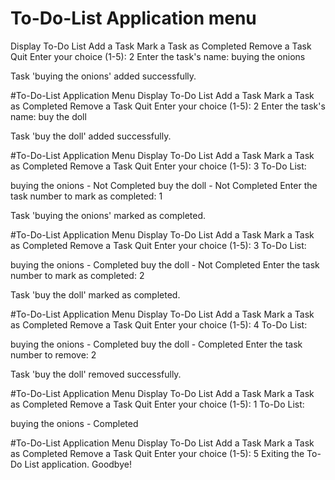 # To-Do-List Application menu
Display To-Do List
Add a Task
Mark a Task as Completed
Remove a Task
Quit Enter your choice (1-5): 2
Enter the task's name: buying the onions

Task 'buying the onions' added successfully.

#To-Do-List Application Menu
Display To-Do List
Add a Task
Mark a Task as Completed
Remove a Task
Quit Enter your choice (1-5): 2
Enter the task's name: buy the doll

Task 'buy the doll' added successfully.

#To-Do-List Application Menu
Display To-Do List
Add a Task
Mark a Task as Completed
Remove a Task
Quit Enter your choice (1-5): 3
To-Do List:

buying the onions - Not Completed
buy the doll - Not Completed
Enter the task number to mark as completed: 1

Task 'buying the onions' marked as completed.

#To-Do-List Application Menu
Display To-Do List
Add a Task
Mark a Task as Completed
Remove a Task
Quit Enter your choice (1-5): 3
To-Do List:

buying the onions - Completed
buy the doll - Not Completed
Enter the task number to mark as completed: 2

Task 'buy the doll' marked as completed.

#To-Do-List Application Menu
Display To-Do List
Add a Task
Mark a Task as Completed
Remove a Task
Quit Enter your choice (1-5): 4
To-Do List:

buying the onions - Completed
buy the doll - Completed
Enter the task number to remove: 2

Task 'buy the doll' removed successfully.

#To-Do-List Application Menu
Display To-Do List
Add a Task
Mark a Task as Completed
Remove a Task
Quit Enter your choice (1-5): 1
To-Do List:

buying the onions - Completed


#To-Do-List Application Menu
Display To-Do List
Add a Task
Mark a Task as Completed
Remove a Task
Quit Enter your choice (1-5): 5
Exiting the To-Do List application. Goodbye!

